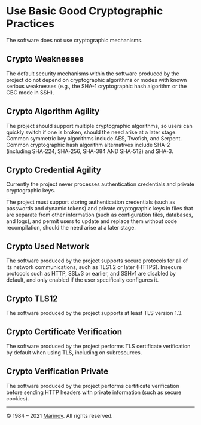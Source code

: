 # Use Basic Good Cryptographic Practices

The software does not use cryptographic mechanisms.

## Crypto Weaknesses

The default security mechanisms within the software produced by the project do not depend on cryptographic algorithms or modes with known serious weaknesses (e.g., the SHA-1 cryptographic hash algorithm or the CBC mode in SSH).

## Crypto Algorithm Agility

The project should support multiple cryptographic algorithms, so users can quickly switch if one is broken, should the need arise at a later stage. Common symmetric key algorithms include AES, Twofish, and Serpent. Common cryptographic hash algorithm alternatives include SHA-2 (including SHA-224, SHA-256, SHA-384 AND SHA-512) and SHA-3.

## Crypto Credential Agility

Currently the project never processes authentication credentials and private cryptographic keys.

The project must support storing authentication credentials (such as passwords and dynamic tokens) and private cryptographic keys in files that are separate from other information (such as configuration files, databases, and logs), and permit users to update and replace them without code recompilation, should the need arise at a later stage.

## Crypto Used Network

The software produced by the project supports secure protocols for all of its network communications, such as TLS1.2 or later (HTTPS). Insecure protocols such as HTTP, SSLv3 or earlier, and SSHv1 are disabled by default, and only enabled if the user specifically configures it.

## Crypto TLS12

The software produced by the project supports at least TLS version 1.3.

## Crypto Certificate Verification

The software produced by the project performs TLS certificate verification by default when using TLS, including on subresources.

## Crypto Verification Private

The software produced by the project performs certificate verification before sending HTTP headers with private information (such as secure cookies).

---

© 1984 – 2021 [Marinov](http://marinov.ml "Marinov"). All rights reserved.

